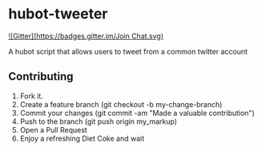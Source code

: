 # hubot-tweeter
[![Gitter](https://badges.gitter.im/Join Chat.svg)](https://gitter.im/jhubert/hubot-tweeter?utm_source=badge&utm_medium=badge&utm_campaign=pr-badge&utm_content=badge)

A hubot script that allows users to tweet from a common twitter account

## Contributing

1. Fork it.
2. Create a feature branch (git checkout -b my-change-branch)
3. Commit your changes (git commit -am "Made a valuable contribution")
4. Push to the branch (git push origin my_markup)
5. Open a Pull Request
6. Enjoy a refreshing Diet Coke and wait

